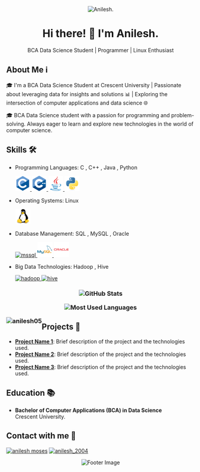 <!-- Header Section -->
<p align="center">
  <img src="https://your-image-url.com/your-image.png" width="200" height="200" alt="Anilesh.">
</p>
<h1 align="center">Hi there! 👋 I'm Anilesh.</h1>
<p align="center">BCA Data Science Student | Programmer | Linux Enthusiast</p>

<!-- About Me Section -->
## About Me ℹ️

🎓 I'm a BCA Data Science Student at Crescent University | Passionate about leveraging data for insights and solutions 📊 | Exploring the intersection of computer applications and data science 🌐

🎓 BCA Data Science student with a passion for programming and problem-solving. Always eager to learn and explore new technologies in the world of computer science.

## Skills 🛠️

- Programming Languages: C , C++ , Java , Python <p align="left"> <a href="https://www.cprogramming.com/" target="_blank" rel="noreferrer"> <img src="https://raw.githubusercontent.com/devicons/devicon/master/icons/c/c-original.svg" alt="c" width="40" height="40"/> </a> <a href="https://www.w3schools.com/cpp/" target="_blank" rel="noreferrer"> <img src="https://raw.githubusercontent.com/devicons/devicon/master/icons/cplusplus/cplusplus-original.svg" alt="cplusplus" width="40" height="40"/> </a> <a href="https://www.java.com" target="_blank" rel="noreferrer"> <img src="https://raw.githubusercontent.com/devicons/devicon/master/icons/java/java-original.svg" alt="java" width="40" height="40"/> </a> <a href="https://www.python.org" target="_blank" rel="noreferrer"> <img src="https://raw.githubusercontent.com/devicons/devicon/master/icons/python/python-original.svg" alt="python" width="40" height="40"/> </a> </p>
- Operating Systems: Linux <p align="left"> <a href="https://www.linux.org/" target="_blank" rel="noreferrer"> <img src="https://raw.githubusercontent.com/devicons/devicon/master/icons/linux/linux-original.svg" alt="linux" width="40" height="40"/> </a> </p>
- Database Management: SQL , MySQL , Oracle <p align="left">  <a href="https://www.microsoft.com/en-us/sql-server" target="_blank" rel="noreferrer"> <img src="https://www.svgrepo.com/show/303229/microsoft-sql-server-logo.svg" alt="mssql" width="40" height="40"/> </a> <a href="https://www.mysql.com/" target="_blank" rel="noreferrer"> <img src="https://raw.githubusercontent.com/devicons/devicon/master/icons/mysql/mysql-original-wordmark.svg" alt="mysql" width="40" height="40"/> </a> <a href="https://www.oracle.com/" target="_blank" rel="noreferrer"> <img src="https://raw.githubusercontent.com/devicons/devicon/master/icons/oracle/oracle-original.svg" alt="oracle" width="40" height="40"/> </a> </p> 
- Big Data Technologies: Hadoop , Hive <p align="left">  <a href="https://hadoop.apache.org/" target="_blank" rel="noreferrer"> <img src="https://www.vectorlogo.zone/logos/apache_hadoop/apache_hadoop-icon.svg" alt="hadoop" width="40" height="40"/> </a> <a href="https://hive.apache.org/" target="_blank" rel="noreferrer"> <img src="https://www.vectorlogo.zone/logos/apache_hive/apache_hive-icon.svg" alt="hive" width="40" height="40"/> </a> </p> 
<h3 align="left">

<!-- GitHub Stats Section -->
<p align="center">
  <img src="https://github-readme-stats.vercel.app/api?username=your-username&show_icons=true&theme=radical" alt="GitHub Stats">
</p>

<!-- Most Used Languages Section -->
<p align="center">
  <img src="https://github-readme-stats.vercel.app/api/top-langs/?username=your-username&layout=compact&theme=radical" alt="Most Used Languages">
</p>

<p><img align="left" src="https://github-readme-stats.vercel.app/api/top-langs?username=anilesh05&show_icons=true&locale=en&layout=compact" alt="anilesh05" /> </p>

## Projects 🚀

- **[Project Name 1](link-to-project)**: Brief description of the project and the technologies used.
- **[Project Name 2](link-to-project)**: Brief description of the project and the technologies used.
- **[Project Name 3](link-to-project)**: Brief description of the project and the technologies used.

## Education 📚

- **Bachelor of Computer Applications (BCA) in Data Science**  
  Crescent University.

## Contact with me  📧

<p align="left">
<a href="https://linkedin.com/in/anilesh moses" target="blank"><img align="center" src="https://raw.githubusercontent.com/rahuldkjain/github-profile-readme-generator/master/src/images/icons/Social/linked-in-alt.svg" alt="anilesh moses" height="30" width="40" /></a>
<a href="https://instagram.com/anilesh_2004" target="blank"><img align="center" src="https://raw.githubusercontent.com/rahuldkjain/github-profile-readme-generator/master/src/images/icons/Social/instagram.svg" alt="anilesh_2004" height="30" width="40" /></a>
</p>

<!-- Footer Section -->
<p align="center">
  <img src="https://your-footer-image-url.com/your-footer-image.png" width="300" alt="Footer Image">
</p>
